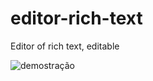 # editor-rich-text
Editor of rich text, editable

![demostração](https://user-images.githubusercontent.com/96027900/183812535-55856cc7-57a5-44e7-9ae4-7561d8e8dd96.gif)
